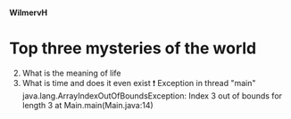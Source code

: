 #### WilmervH
# Top three **mysteries** of the world

2. What is the meaning of life
3.  What is time and does it even exist
:exclamation: Exception in thread "main"
java.lang.ArrayIndexOutOfBoundsException: Index 3 out of bounds for length 3
	at Main.main(Main.java:14)